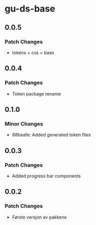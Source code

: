 # gu-ds-base

## 0.0.5

### Patch Changes

- tokens + css = base

## 0.0.4

### Patch Changes

- Token package rename

## 0.1.0

### Minor Changes

- 88beafe: Added generated token files

## 0.0.3

### Patch Changes

- Added progress bar components

## 0.0.2

### Patch Changes

- Første versjon av pakkene
